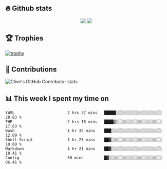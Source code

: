 ## &#128293; Github stats

<!-- GitHub Readme Streak Stats - https://github.com/DenverCoder1/github-readme-streak-stats -->
<p align="center">

<picture>
  <source 
    srcset="https://github-readme-stats.vercel.app/api?username=clivewalkden&count_private=true&show_icons=true&theme=darcula"
    media="(prefers-color-scheme: dark)"
  />
  <source
    srcset="https://github-readme-stats.vercel.app/api?username=clivewalkden&count_private=true&show_icons=true&theme=calm"
    media="(prefers-color-scheme: light), (prefers-color-scheme: no-preference)"
  />
  <img src="https://github-readme-stats.vercel.app/api?username=clivewalkden&count_private=true&show_icons=true&theme=darcula" />
</picture>

<a href="https://git.io/streak-stats" target="_blank">
  <img src="http://github-readme-streak-stats.herokuapp.com?user=clivewalkden&theme=darcula&date_format=j%20M%5B%20Y%5D" />
</a>

</p>

## &#127942; Trophies
[![trophy](https://github-profile-trophy.vercel.app/?username=clivewalkden&theme=onedark)](https://github.com/clivewalkden/github-profile-trophy)

## &#129309; Contributions
![Clive's GitHub Contributor stats](https://github-contributor-stats.vercel.app/api?username=clivewalkden)

## &#128202; This week I spent my time on
<!--START_SECTION:waka-->

```text
YAML                       2 hrs 37 mins   █████░░░░░░░░░░░░░░░░░░░░   20.03 %
PHP                        2 hrs 18 mins   ████▒░░░░░░░░░░░░░░░░░░░░   17.63 %
Bash                       1 hr 35 mins    ███░░░░░░░░░░░░░░░░░░░░░░   12.09 %
Shell Script               1 hr 23 mins    ██▓░░░░░░░░░░░░░░░░░░░░░░   10.60 %
Markdown                   1 hr 21 mins    ██▓░░░░░░░░░░░░░░░░░░░░░░   10.41 %
Config                     50 mins         █▓░░░░░░░░░░░░░░░░░░░░░░░   06.41 %
```

<!--END_SECTION:waka-->
